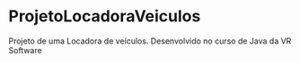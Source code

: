 # ProjetoLocadoraVeiculos
Projeto de uma Locadora de veículos. Desenvolvido no curso de Java da VR Software

